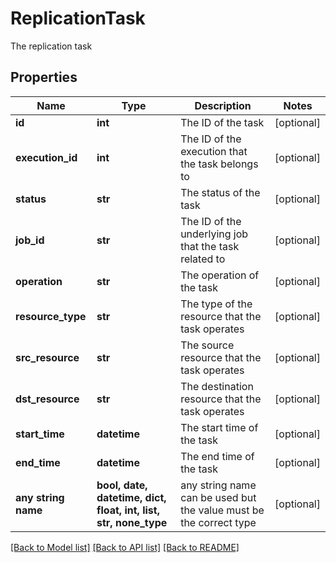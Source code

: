 # ReplicationTask

The replication task

## Properties
Name | Type | Description | Notes
------------ | ------------- | ------------- | -------------
**id** | **int** | The ID of the task | [optional] 
**execution_id** | **int** | The ID of the execution that the task belongs to | [optional] 
**status** | **str** | The status of the task | [optional] 
**job_id** | **str** | The ID of the underlying job that the task related to | [optional] 
**operation** | **str** | The operation of the task | [optional] 
**resource_type** | **str** | The type of the resource that the task operates | [optional] 
**src_resource** | **str** | The source resource that the task operates | [optional] 
**dst_resource** | **str** | The destination resource that the task operates | [optional] 
**start_time** | **datetime** | The start time of the task | [optional] 
**end_time** | **datetime** | The end time of the task | [optional] 
**any string name** | **bool, date, datetime, dict, float, int, list, str, none_type** | any string name can be used but the value must be the correct type | [optional]

[[Back to Model list]](../README.md#documentation-for-models) [[Back to API list]](../README.md#documentation-for-api-endpoints) [[Back to README]](../README.md)


